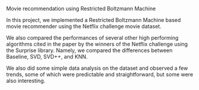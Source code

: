 Movie recommendation using Restricted Boltzmann Machine

In this project, we implemented a Restricted Boltzmann Machine based movie recommender
using the Netflix challenge movie dataset.

We also compared the performances of several other high performing algorithms cited in the
paper by the winners of the Netflix challenge using the Surprise library. Namely, we
compared the differences between Baseline, SVD, SVD++, and KNN.

We also did some simple data analysis on the dataset and observed a few trends, some of which
were predictable and straightforward, but some were also interesting.
